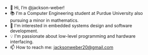 - 👋 Hi, I’m @jackson-weber!
- 📚 I'm a Computer Engineering student at Purdue University also pursuing a minor in mathematics. 
- 🌱 I'm interested in embedded systems design and software development. 
- 💡 I'm passionate about low-level programming and hardware interfacing. 
- 📫 How to reach me: jacksonweber20@gmail.com
